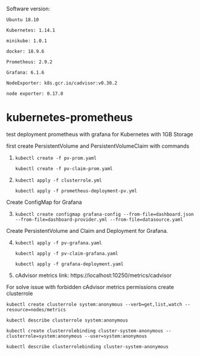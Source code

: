 Software version:

```Ubuntu 18.10```

```Kubernetes: 1.14.1```

```minikube: 1.0.1```

```docker: 18.9.6```

```Prometheus: 2.9.2```

```Grafana: 6.1.6```

```NodeExporter: k8s.gcr.io/cadvisor:v0.30.2```

```node exporter: 0.17.0```

# kubernetes-prometheus
test deployment prometheus with grafana for Kubernetes with 1GB Storage

first create PersistentVolume and PersistentVolumeClaim with commands

1) ```kubectl create -f pv-prom.yaml```

   ```kubectl create -f pv-claim-prom.yaml```

2) ```kubectl apply -f clusterrole.yml```

   ```kubectl apply -f prometheus-deployment-pv.yml```


Create ConfigMap for Grafana

3) ```kubectl create configmap grafana-config --from-file=dashboard.json --from-file=dashboard-provider.yml --from-file=datasource.yaml```


Create PersistentVolume and Claim and Deployment for Grafana.


4) ```kubectl apply -f pv-grafana.yaml```

   ```kubectl apply -f pv-claim-grafana.yaml```

   ```kubectl apply -f grafana-deployment.yaml```
   
   
5) cAdvisor metrics link: https://localhost:10250/metrics/cadvisor

For solve issue with forbidden cAdvisor metrics permissions create clusterrole

```kubectl create clusterrole system:anonymous --verb=get,list,watch --resource=nodes/metrics```

```kubectl describe clusterrole system:anonymous```

```kubectl create clusterrolebinding cluster-system-anonymous --clusterrole=system:anonymous --user=system:anonymous```

```kubectl describe clusterrolebinding cluster-system-anonymous```
